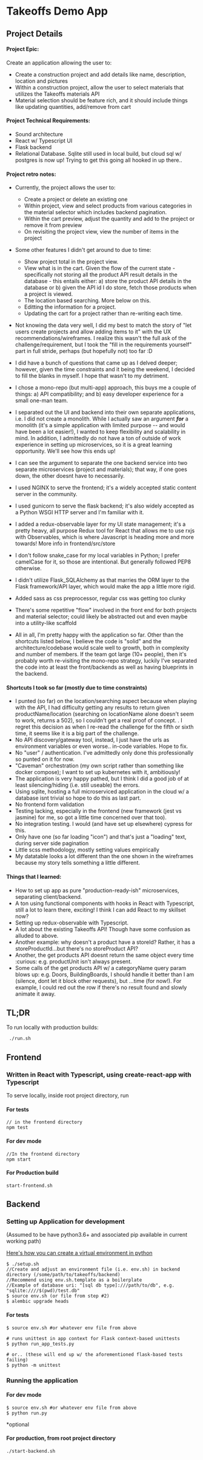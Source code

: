 # Takeoffs Demo App

## Project Details

#### Project Epic:

Create an application allowing the user to:

- Create a construction project and add details like name, description, location and pictures
- Within a construction project, allow the user to select materials that utilizes the Takeoffs materials API
- Material selection should be feature rich, and it should include things like updating quantities, add/remove from cart

#### Project Technical Requirements:

- Sound architecture
- React w/ Typescript UI
- Flask backend
- Relational Database. Sqlite still used in local build, but cloud sql w/ postgres is now up! Trying to get this going all hooked in up there..

#### Project retro notes:

- Currently, the project allows the user to:

  - Create a project or delete an existing one
  - Within project, view and select products from various categories in the material selector which includes backend pagination.
  - Within the cart preview, adjust the quantity and add to the project or remove it from preview
  - On revisiting the project view, view the number of items in the project

- Some other features I didn't get around to due to time:

  - Show project total in the project view.
  - View what is in the cart. Given the flow of the current state - specifically not storing all the product API result details in the database - this entails either: a) store the product API details in the database or b) given the API id I do store, fetch those products when a project is viewed.
  - The location based searching. More below on this.
  - Editting the information for a project.
  - Updating the cart for a project rather than re-writing each time.

- Not knowing the data very well, I did my best to match the story of "let users create projects and allow adding items to it" with the UX recommendations/wireframes. I realize this wasn't the full ask of the challenge/requirement, but I took the "fill in the requirements yourself" part in full stride, perhaps (but hopefully not) too far :D
- I did have a bunch of questions that came up as I delved deeper; however, given the time constraints and it being the weekend, I decided to fill the blanks in myself. I hope that wasn't to my detriment.
- I chose a mono-repo (but multi-app) approach, this buys me a couple of things: a) API compatibility; and b) easy developer experience for a small one-man team.
- I separated out the UI and backend into their own separate applications, i.e. I did not create a monolith. While I actually saw an argument _**for**_ a monolith (it's a simple application with limited purpose -- and would have been a lot easier!), I wanted to keep flexibility and scalability in mind. In addition, I admittedly do not have a ton of outside of work experience in setting up microservices, so it is a great learning opportunity. We'll see how this ends up!
- I can see the argument to separate the one backend service into two separate microservices (project and materials); that way, if one goes down, the other doesnt have to necessarily.
- I used NGINX to serve the frontend; it's a widely accepted static content server in the community.
- I used gunicorn to serve the flask backend; it's also widely accepted as a Python WSGI HTTP server and I'm familiar with it.
- I added a redux-observable layer for my UI state management; it's a pretty heavy, all purpose Redux tool for React that allows me to use rxjs with Observables, which is where Javascript is heading more and more towards! More info in frontend/src/store
- I don't follow snake_case for my local variables in Python; I prefer camelCase for it, so those are intentional. But generally followed PEP8 otherwise.
- I didn't utilize Flask_SQLAlchemy as that marries the ORM layer to the Flask framework/API layer, which would make the app a little more rigid.
- Added sass as css preprocessor, regular css was getting too clunky
- There's some repetitive "flow" involved in the front end for both projects and material selector; could likely be abstracted out and even maybe into a utility-like scaffold
- All in all, I'm pretty happy with the application so far. Other than the shortcuts listed below, I believe the code is "solid" and the architecture/codebase would scale well to growth, both in complexity and number of members. If the team got large (10+ people), then it's probably worth re-visiting the mono-repo strategy, luckily I've separated the code into at least the front/backends as well as having blueprints in the backend.

#### Shortcuts I took so far (mostly due to time constraints)

- I punted (so far) on the location/searching aspect because when playing with the API, I had difficulty getting any results to return given productName/location (searching on locationName alone doesn't seem to work, returns a 502), so I couldn't get a real proof of concept. . I regret this decision as when I re-read the challenge for the fifth or sixth time, it seems like it is a big part of the challenge.
- No API discovery/gateway tool, instead, I just have the urls as environment variables or even worse.. in-code variables. Hope to fix.
- No "user" / authentication. I've admittedly only done this professionally so punted on it for now.
- "Caveman" orchestration (my own script rather than something like docker compose); I want to set up kubernetes with it, ambitiously!
- The application is very happy pathed, but I think I did a good job of at least silencing/hiding (i.e. still useable) the errors.
- Using sqlite, hosting a full microserviced application in the cloud w/ a database isnt trivial so hope to do this as last part.
- No frontend form validation
- Testing lacking, especially in the frontend (new framework (jest vs jasmine) for me, so got a little time concerned over that too).
- No integration testing. I would (and have set up elsewhere) cypress for this.
- Only have one (so far loading "icon") and that's just a "loading" text, during server side pagination
- Little scss methodology, mostly setting values empirically
- My datatable looks a lot different than the one shown in the wireframes because my story tells something a little different.

#### Things that I learned:

- How to set up app as pure "production-ready-ish" microservices, separating client/backend.
- A ton using functional components with hooks in React with Typescript, still a lot to learn there, exciting! I think I can add React to my skillset now?
- Setting up redux-observable with Typescript.
- A lot about the existing Takeoffs API! Though have some confusion as alluded to above.
- Another example: why doesn't a product have a storeId? Rather, it has a storeProductId...but there's no storeProduct API?
- Another, the get products API doesnt return the same object every time :curious: e.g. productUnit isn't always present.
- Some calls of the get products API w/ a categoryName query param blows up: e.g. Doors, BuildingBoards, I should handle it better than I am (silence, dont let it block other requests), but ...time (for now!). For example, I could red out the row if there's no result found and slowly animate it away.

## TL;DR

To run locally with production builds:

```
 ./run.sh
```

## Frontend

### Written in React with Typescript, using create-react-app with Typescript

To serve locally, inside root project directory, run

#### For tests

```
// in the frontend directory
npm test
```

#### For dev mode

```
//In the frontend directory
npm start
```

#### For Production build

```
start-frontend.sh
```

## Backend

### Setting up Application for development

(Assumed to be have python3.6+ and associated pip available in current working path)

<a href='https://docs.python.org/3.6/library/venv.html'>Here's how you can create a virtual environment in python</a>

```
$ ./setup.sh
//Create and adjust an environment file (i.e. env.sh) in backend directory (/some/path/to/takeoffs/backend)
//Recommend using env.sh.template as a boilerplate
//Example of database uri: "[sql db type]:///path/to/db", e.g. "sqlite:////$(pwd)/test.db"
$ source env.sh (or file from step #2)
$ alembic upgrade heads
```

#### For tests

```
$ source env.sh #or whatever env file from above

# runs unittest in app context for Flask context-based unittests
$ python run_app_tests.py

# or.. (these will end up w/ the aforementioned flask-based tests failing)
$ python -m unittest
```

### Running the application

#### For dev mode

```
$ source env.sh #or whatever env file from above
$ python run.py
```

\*optional

#### For production, from root project directory

```
./start-backend.sh
```
